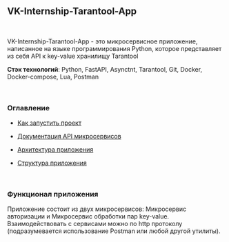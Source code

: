 ## VK-Internship-Tarantool-App

<br>

VK-Internship-Tarantool-App - это микросервисное приложение, написанное на языке программирования Python, которое представляет из себя API к key-value хранилищу Tarantool

**Стэк технологий**: Python, FastAPI, Asynctnt, Tarantool, Git, Docker, Docker-compose, Lua, Postman

<br>

### Оглавление

- [Как запустить проект](documentation/how_to_run.md)

- [Документация API микросервисов](documentation/api_docs.md)

- [Архитектура приложения](documentation/architecture.md)

- [Структура приложения](documentation/structure.md)


<br>

### Функционал приложения

Приложение состоит из двух микросервисов: Микросервис авторизации и Микросервис обработки пар key-value. Взаимодействовать с сервисами можно по http протоколу (подразумевается использование Postman или любой другой утилиты).  